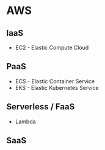 # AWS

## IaaS

- EC2 - Elastic Compute Cloud

## PaaS

- ECS - Elastic Container Service
- EKS - Elastic Kubernetes Service

## Serverless / FaaS

- Lambda

## SaaS
